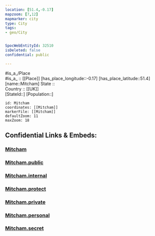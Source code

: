 ```yaml
---
location: [51.4,-0.17] 
mapzoom: [7,12] 
mapmarker: city 
type: City
tags:
- geo/City


SpocWebEntityId: 32510
isDeleted: false
confidential: public

---
```

#is_a_/Place  
#is_a_ :: [[Place]] 
[has_place_longitude::-0.17] 
[has_place_latitude::51.4] 
[name::Mitcham] 
State ::  
Country :: [[UK]]  
[StateId::] 
[Population::] 



```leaflet
id: Mitcham
coordinates: [[Mitcham]] 
markerFile: [[Mitcham]] 
defaultZoom: 11 
maxZoom: 18
```


## Confidential Links & Embeds: 

### [Mitcham](/_Standards/Earth/Continent/Europe/Europe~North/UK/England/Regions~England/London,Greater/cities~GreaterLondon/Merton/Mitcham.md) 

### [Mitcham.public](/_public/Earth/Continent/Europe/Europe~North/UK/England/Regions~England/London,Greater/cities~GreaterLondon/Merton/Mitcham.public.md) 

### [Mitcham.internal](/_internal/Earth/Continent/Europe/Europe~North/UK/England/Regions~England/London,Greater/cities~GreaterLondon/Merton/Mitcham.internal.md) 

### [Mitcham.protect](/_protect/Earth/Continent/Europe/Europe~North/UK/England/Regions~England/London,Greater/cities~GreaterLondon/Merton/Mitcham.protect.md) 

### [Mitcham.private](/_private/Earth/Continent/Europe/Europe~North/UK/England/Regions~England/London,Greater/cities~GreaterLondon/Merton/Mitcham.private.md) 

### [Mitcham.personal](/_personal/Earth/Continent/Europe/Europe~North/UK/England/Regions~England/London,Greater/cities~GreaterLondon/Merton/Mitcham.personal.md) 

### [Mitcham.secret](/_secret/Earth/Continent/Europe/Europe~North/UK/England/Regions~England/London,Greater/cities~GreaterLondon/Merton/Mitcham.secret.md)

